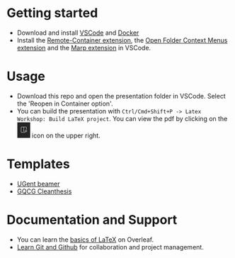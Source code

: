 
# Getting started

* Download and install [VSCode](https://code.visualstudio.com/) and [Docker](https://www.docker.com/products/docker-desktop/)
* Install the [Remote-Container extension](https://marketplace.visualstudio.com/items?itemName=ms-vscode-remote.remote-containers), the [Open Folder Context Menus extension](https://marketplace.visualstudio.com/items?itemName=chrisdias.vscode-opennewinstance#:~:text=Right%20click%20on%20a%20folder,Here%20or%20Reopen%20Workbench%20Here.) and the [Marp extension](https://marketplace.visualstudio.com/items?itemName=marp-team.marp-vscode) in VSCode.

# Usage

* Download this repo and open the presentation folder in VSCode. Select the 'Reopen in Container option'.
* You can build the presentation with `Ctrl/Cmd+Shift+P -> Latex Workshop: Build LaTeX project`. You can view the pdf by clicking on the ![view pdf](img/view-pdf.png) icon on the upper right.

# Templates

* [UGent beamer](https://github.com/GQCG-oss/ugent-beamer)
* [GQCG Cleanthesis](https://github.com/GQCG-oss/cleanthesis)

# Documentation and Support

* You can learn the [basics of LaTeX](https://www.overleaf.com/learn/latex/Creating_a_document_in_LaTeX) on Overleaf.
* [Learn Git and Github](https://www.youtube.com/watch?v=RGOj5yH7evk) for collaboration and project management.


